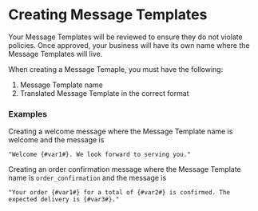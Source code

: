 # Creating Message Templates

Your Message Templates will be reviewed to ensure they do not violate policies. Once approved, your business will have its own name where the Message Templates will live.

When creating a Message Temaple, you must have the following:

1. Message Template name
2. Translated Message Template in the correct format

### Examples

Creating a welcome message where the Message Template name is welcome and the message is

```
"Welcome {#var1#}. We look forward to serving you." 
```

Creating an order confirmation message where the Message Template name is `order_confirmation` and the message is

```
"Your order {#var1#} for a total of {#var2#} is confirmed. The expected delivery is {#var3#}." 
```

